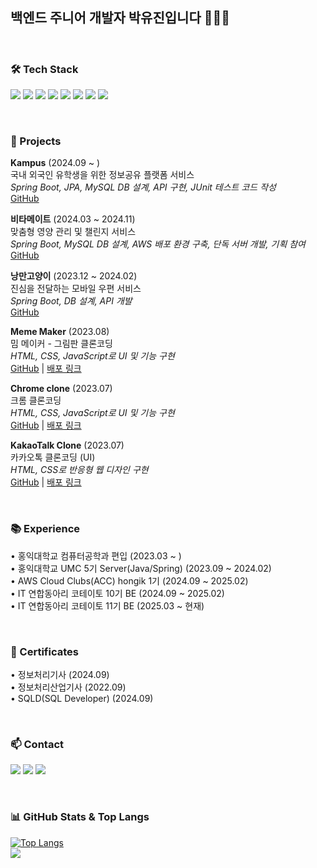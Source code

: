 ## 백엔드 주니어 개발자 박유진입니다 👩🏻‍💻

<br>

### 🛠️ Tech Stack
<p>
  <img src="https://img.shields.io/badge/Java-007396?style=flat&logo=Java&logoColor=white"/>
  <img src="https://img.shields.io/badge/SpringBoot-6DB33F?style=flat&logo=Spring&logoColor=white"/>
  <img src="https://img.shields.io/badge/JPA-Hibernate-blue?style=flat&logo=Hibernate&logoColor=white"/>
  <img src="https://img.shields.io/badge/MySQL-4479A1?style=flat&logo=MySQL&logoColor=white"/>
  <img src="https://img.shields.io/badge/JUnit5-25A162?style=flat&logo=JUnit5&logoColor=white"/>
  <img src="https://img.shields.io/badge/Git-F05032?style=flat&logo=Git&logoColor=white"/>
  <img src="https://img.shields.io/badge/GitHub-181717?style=flat&logo=GitHub&logoColor=white"/>
  <img src="https://img.shields.io/badge/Amazon%20AWS-232F3E?style=flat&logo=Amazon%20AWS&logoColor=white"/>
</p>

<br>

### 🚀 Projects 
**Kampus** (2024.09 ~ )  
국내 외국인 유학생을 위한 정보공유 플랫폼 서비스  
*Spring Boot, JPA, MySQL DB 설계, API 구현, JUnit 테스트 코드 작성*  
[GitHub](https://github.com/IT-Cotato/10th-Kampus-BE)

**비타메이트** (2024.03 ~ 2024.11)  
맞춤형 영양 관리 및 챌린지 서비스  
*Spring Boot, MySQL DB 설계, AWS 배포 환경 구축, 단독 서버 개발, 기획 참여*  
[GitHub](https://github.com/Vita-Mate/BE)

**낭만고양이** (2023.12 ~ 2024.02)  
진심을 전달하는 모바일 우편 서비스  
*Spring Boot, DB 설계, API 개발*  
[GitHub](https://github.com/a-romantic-cat/Back-end)

**Meme Maker** (2023.08)  
밈 메이커 - 그림판 클론코딩  
*HTML, CSS, JavaScript로 UI 및 기능 구현*  
[GitHub](https://github.com/u-genuine/meme-maker) | [배포 링크](https://u-genuine.github.io/meme-maker/)

**Chrome clone** (2023.07)  
크롬 클론코딩  
*HTML, CSS, JavaScript로 UI 및 기능 구현*  
[GitHub](https://github.com/u-genuine/chrome-clone) | [배포 링크](https://u-genuine.github.io/chrome-clone/)

**KakaoTalk Clone** (2023.07)  
카카오톡 클론코딩 (UI)  
*HTML, CSS로 반응형 웹 디자인 구현*  
[GitHub](https://github.com/u-genuine/kokoa-clone-2023) | [배포 링크](https://u-genuine.github.io/kokoa-clone-2023/)

<br>

### 📚 Experience 
• 홍익대학교 컴퓨터공학과 편입 (2023.03 ~ )  
• 홍익대학교 UMC 5기 Server(Java/Spring) (2023.09 ~ 2024.02)  
• AWS Cloud Clubs(ACC) hongik 1기 (2024.09 ~ 2025.02)  
• IT 연합동아리 코테이토 10기 BE (2024.09 ~ 2025.02)  
• IT 연합동아리 코테이토 11기 BE (2025.03 ~ 현재)

<br>

### 📜 Certificates 
• 정보처리기사 (2024.09)  
• 정보처리산업기사 (2022.09)  
• SQLD(SQL Developer) (2024.09)

<br>

### 📫 Contact
<p>
  <a href="https://u-genuine.tistory.com/"><img src="https://img.shields.io/badge/Blog-EF544F?style=flat&logo=Blogger&logoColor=white"/></a>
  <a href="https://www.instagram.com/uzxnnnn/"><img src="https://img.shields.io/badge/Instagram-E4405F?style=flat&logo=Instagram&logoColor=white"/></a>
  <a href="mailto:u_genuine@naver.com"><img src="https://img.shields.io/badge/Email-03C75A?style=flat&logo=Naver&logoColor=white"/></a>
</p> 

<br>

### 📊 GitHub Stats & Top Langs
[![Top Langs](https://github-readme-stats.vercel.app/api/top-langs/?username=u-genuine&exclude_repo=yasim&layout=compact&theme=gotham)](https://github.com/anuraghazra/github-readme-stats)  
<a href="https://github.com/u-genuine">
<img align="center" src="https://github-readme-stats.vercel.app/api?username=u-genuine&show_icons=true&theme=gotham" />
</a>


<!--
**u-genuine/u-genuine** is a ✨ _special_ ✨ repository because its `README.md` (this file) appears on your GitHub profile.

Here are some ideas to get you started:

- 🔭 I’m currently working on ...
- 🌱 I’m currently learning ...
- 👯 I’m looking to collaborate on ...
- 🤔 I’m looking for help with ...
- 💬 Ask me about ...
- 📫 How to reach me: ...
- 😄 Pronouns: ...
- ⚡ Fun fact: ...
-->
